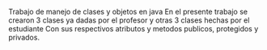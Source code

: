 Trabajo de manejo de clases y objetos en java
En el presente trabajo se crearon 3 clases ya dadas por el profesor y otras 3 clases hechas por el estudiante 
Con sus respectivos atributos y metodos publicos, protegidos y privados.

